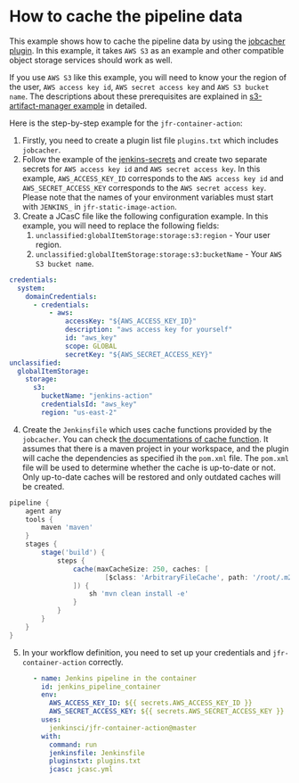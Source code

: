 # How to cache the pipeline data

This example shows how to cache the pipeline data by using the [jobcacher plugin](https://plugins.jenkins.io/jobcacher/).
In this example, it takes `AWS S3` as an example and other compatible object storage services should work as well.

If you use `AWS S3` like this example, you will need to know your the region of the user, `AWS access key id`, 
`AWS secret access key` and `AWS S3 bucket name`. The descriptions about these prerequisites are explained in
[s3-artifact-manager example](../s3-artifact-manager) in detailed.

Here is the step-by-step example for the `jfr-container-action`:
1. Firstly, you need to create a plugin list file `plugins.txt` which includes `jobcacher`.
2. Follow the example of the [jenkins-secrets](../jenkins-secrets) and create two separate secrets for `AWS access key id` and `AWS secret access key`.
   In this example, `AWS_ACCESS_KEY_ID` corresponds to the `AWS access key id` and `AWS_SECRET_ACCESS_KEY` corresponds to the `AWS secret access key`.
   Please note that the names of your environment variables must start with `JENKINS_` in `jfr-static-image-action`.
3. Create a JCasC file like the following configuration example. In this example, you will need to replace the following fields:
    1. `unclassified:globalItemStorage:storage:s3:region` - Your user region.
    2. `unclassified:globalItemStorage:storage:s3:bucketName` - Your `AWS S3 bucket name`.
```yaml
credentials:
  system:
    domainCredentials:
      - credentials:
          - aws:
              accessKey: "${AWS_ACCESS_KEY_ID}"
              description: "aws access key for yourself"
              id: "aws_key"
              scope: GLOBAL
              secretKey: "${AWS_SECRET_ACCESS_KEY}"
unclassified:
  globalItemStorage:
    storage:
      s3:
        bucketName: "jenkins-action"
        credentialsId: "aws_key"
        region: "us-east-2"
```
4. Create the `Jenkinsfile` which uses cache functions provided by the `jobcacher`.
You can check [the documentations of cache function](https://www.jenkins.io/doc/pipeline/steps/jobcacher/#cache-caches-files-from-previous-build-to-current-build). 
It assumes that there is a maven project in your workspace, and the plugin will cache the dependencies as specified ih the `pom.xml` file.
The `pom.xml` file will be used to determine whether the cache is up-to-date or not. 
Only up-to-date caches will be restored and only outdated caches will be created.
```groovy
pipeline {
    agent any
    tools {
        maven 'maven'
    }
    stages {
        stage('build') {
            steps {
                cache(maxCacheSize: 250, caches: [
                        [$class: 'ArbitraryFileCache', path: '/root/.m2', cacheValidityDecidingFile: 'pom.xml', compressionMethod: 'TARGZ']
                ]) {
                    sh 'mvn clean install -e'
                }
            }
        }
    }
}
```
5. In your workflow definition, you need to set up your credentials and `jfr-container-action` correctly.
```yaml
      - name: Jenkins pipeline in the container
        id: jenkins_pipeline_container
        env:
          AWS_ACCESS_KEY_ID: ${{ secrets.AWS_ACCESS_KEY_ID }}
          AWS_SECRET_ACCESS_KEY: ${{ secrets.AWS_SECRET_ACCESS_KEY }}
        uses:
          jenkinsci/jfr-container-action@master
        with:
          command: run
          jenkinsfile: Jenkinsfile
          pluginstxt: plugins.txt
          jcasc: jcasc.yml
```
